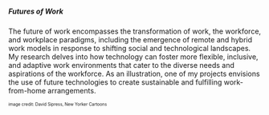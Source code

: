 
##### *Futures of Work*

The future of work encompasses the transformation of work, the workforce, and workplace paradigms, including the emergence of remote and hybrid work models in response to shifting social and technological landscapes. My research delves into how technology can foster more flexible, inclusive, and adaptive work environments that cater to the diverse needs and aspirations of the workforce. As an illustration, one of my projects envisions the use of future technologies to create sustainable and fulfilling work-from-home arrangements.

<p style="font-size: 10px;"><small> image credit: David Sipress, New Yorker Cartoons </small></p>
